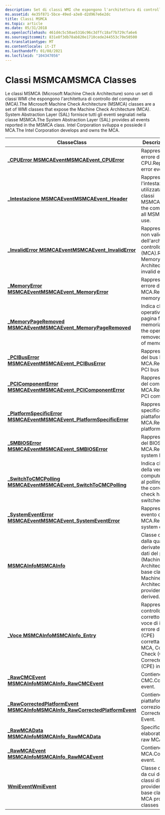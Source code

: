 ```yaml
---
description: Set di classi WMI che espongono l'architettura di controllo del computer (MCA). System Abstraction Layer (SAL) fornisce tutti gli eventi segnalati nella classe MSMCA. Intel Corporation sviluppa e possiede il MCA.
ms.assetid: 4e35f871-5bce-49ed-a3e8-d2d967e6e2dc
title: Classi MSMCA
ms.topic: article
ms.date: 05/31/2018
ms.openlocfilehash: 461d4c5c50ae5316c96c3dffc18af7b729cfa6e6
ms.sourcegitcommit: 831e8f3db78ab820e1710cede244553c70e50500
ms.translationtype: MT
ms.contentlocale: it-IT
ms.lasthandoff: 01/08/2021
ms.locfileid: "104347056"
---
```

# <a name="msmca-classes"></a><span data-ttu-id="4dac7-105">Classi MSMCA</span><span class="sxs-lookup"><span data-stu-id="4dac7-105">MSMCA Classes</span></span>

<span data-ttu-id="4dac7-106">Le classi MSMCA (Microsoft Machine Check Architecture) sono un set di classi WMI che espongono l'architettura di controllo del computer (MCA).</span><span class="sxs-lookup"><span data-stu-id="4dac7-106">The Microsoft Machine Check Architecture (MSMCA) classes are a set of WMI classes that expose the Machine Check Architecture (MCA).</span></span> <span data-ttu-id="4dac7-107">System Abstraction Layer (SAL) fornisce tutti gli eventi segnalati nella classe MSMCA.</span><span class="sxs-lookup"><span data-stu-id="4dac7-107">The System Abstraction Layer (SAL) provides all events reported in the MSMCA class.</span></span> <span data-ttu-id="4dac7-108">Intel Corporation sviluppa e possiede il MCA.</span><span class="sxs-lookup"><span data-stu-id="4dac7-108">The Intel Corporation develops and owns the MCA.</span></span>



| <span data-ttu-id="4dac7-109">Classe</span><span class="sxs-lookup"><span data-stu-id="4dac7-109">Class</span></span>                                                                               | <span data-ttu-id="4dac7-110">Descrizione</span><span class="sxs-lookup"><span data-stu-id="4dac7-110">Description</span></span>                                                                                            |
|-------------------------------------------------------------------------------------|--------------------------------------------------------------------------------------------------------|
| [<span data-ttu-id="4dac7-111">**\_CPUError MSMCAEvent**</span><span class="sxs-lookup"><span data-stu-id="4dac7-111">**MSMCAEvent\_CPUError**</span></span>](msmcaevent-cpuerror.md)                                 | <span data-ttu-id="4dac7-112">Rappresenta un evento di errore della CPU.</span><span class="sxs-lookup"><span data-stu-id="4dac7-112">Represents a CPU error event.</span></span>                                                                          |
| [<span data-ttu-id="4dac7-113">**\_Intestazione MSMCAEvent**</span><span class="sxs-lookup"><span data-stu-id="4dac7-113">**MSMCAEvent\_Header**</span></span>](msmcaevent-header.md)                                     | <span data-ttu-id="4dac7-114">Rappresenta l'intestazione comune utilizzata da tutte le classi MSMCAEvent.</span><span class="sxs-lookup"><span data-stu-id="4dac7-114">Represents the common header that all MSMCAEvent classes use.</span></span>                                          |
| [<span data-ttu-id="4dac7-115">**\_InvalidError MSMCAEvent**</span><span class="sxs-lookup"><span data-stu-id="4dac7-115">**MSMCAEvent\_InvalidError**</span></span>](msmcaevent-invaliderror.md)                         | <span data-ttu-id="4dac7-116">Rappresenta un errore di non valido dell'architettura di controllo della memoria (MCA).</span><span class="sxs-lookup"><span data-stu-id="4dac7-116">Represents a Memory Check Architecture (MCA) invalid error.</span></span>                                            |
| [<span data-ttu-id="4dac7-117">**\_MemoryError MSMCAEvent**</span><span class="sxs-lookup"><span data-stu-id="4dac7-117">**MSMCAEvent\_MemoryError**</span></span>](msmcaevent-memoryerror.md)                           | <span data-ttu-id="4dac7-118">Rappresenta un evento di errore di memoria MCA.</span><span class="sxs-lookup"><span data-stu-id="4dac7-118">Represents an MCA memory error event.</span></span>                                                                  |
| [<span data-ttu-id="4dac7-119">**\_MemoryPageRemoved MSMCAEvent**</span><span class="sxs-lookup"><span data-stu-id="4dac7-119">**MSMCAEvent\_MemoryPageRemoved**</span></span>](msmcaevent-memorypageremoved.md)               | <span data-ttu-id="4dac7-120">Indica che il sistema operativo ha rimosso una pagina fisica di memoria.</span><span class="sxs-lookup"><span data-stu-id="4dac7-120">Indicates that the operating system removed a physical page of memory.</span></span>                                 |
| [<span data-ttu-id="4dac7-121">**\_PCIBusError MSMCAEvent**</span><span class="sxs-lookup"><span data-stu-id="4dac7-121">**MSMCAEvent\_PCIBusError**</span></span>](msmcaevent-pcibuserror.md)                           | <span data-ttu-id="4dac7-122">Rappresenta un errore del bus PCI MCA.</span><span class="sxs-lookup"><span data-stu-id="4dac7-122">Represents an MCA PCI bus error.</span></span>                                                                       |
| [<span data-ttu-id="4dac7-123">**\_PCIComponentError MSMCAEvent**</span><span class="sxs-lookup"><span data-stu-id="4dac7-123">**MSMCAEvent\_PCIComponentError**</span></span>](msmcaevent-pcicomponenterror.md)               | <span data-ttu-id="4dac7-124">Rappresenta un errore del componente PCI MCA.</span><span class="sxs-lookup"><span data-stu-id="4dac7-124">Represents an MCA PCI component error.</span></span>                                                                 |
| [<span data-ttu-id="4dac7-125">**\_PlatformSpecificError MSMCAEvent**</span><span class="sxs-lookup"><span data-stu-id="4dac7-125">**MSMCAEvent\_PlatformSpecificError**</span></span>](msmcaevent-platformspecificerror.md)       | <span data-ttu-id="4dac7-126">Rappresenta un errore specifico della piattaforma MCA.</span><span class="sxs-lookup"><span data-stu-id="4dac7-126">Represents an MCA platform-specific error.</span></span>                                                             |
| [<span data-ttu-id="4dac7-127">**\_SMBIOSError MSMCAEvent**</span><span class="sxs-lookup"><span data-stu-id="4dac7-127">**MSMCAEvent\_SMBIOSError**</span></span>](msmcaevent-smbioserror.md)                           | <span data-ttu-id="4dac7-128">Rappresenta un errore del BIOS di sistema MCA.</span><span class="sxs-lookup"><span data-stu-id="4dac7-128">Represents an MCA system bios error.</span></span>                                                                   |
| [<span data-ttu-id="4dac7-129">**\_SwitchToCMCPolling MSMCAEvent**</span><span class="sxs-lookup"><span data-stu-id="4dac7-129">**MSMCAEvent\_SwitchToCMCPolling**</span></span>](msmcaevent-switchtocmcpolling.md)             | <span data-ttu-id="4dac7-130">Indica che la gestione della verifica del computer corretta passa al polling.</span><span class="sxs-lookup"><span data-stu-id="4dac7-130">Indicates that the corrected machine check handling is switched to polling.</span></span>                            |
| [<span data-ttu-id="4dac7-131">**\_SystemEventError MSMCAEvent**</span><span class="sxs-lookup"><span data-stu-id="4dac7-131">**MSMCAEvent\_SystemEventError**</span></span>](msmcaevent-systemeventerror.md)                 | <span data-ttu-id="4dac7-132">Rappresenta un errore di evento di sistema MCA.</span><span class="sxs-lookup"><span data-stu-id="4dac7-132">Represents an MCA system event error.</span></span>                                                                  |
| [<span data-ttu-id="4dac7-133">**MSMCAInfo**</span><span class="sxs-lookup"><span data-stu-id="4dac7-133">**MSMCAInfo**</span></span>](msmcainfo.md)                                                      | <span data-ttu-id="4dac7-134">Classe di base astratta dalla quale vengono derivate tutte le classi di dati del provider MCA (Machine Check Architecture).</span><span class="sxs-lookup"><span data-stu-id="4dac7-134">Abstract base class from which all Machine Check Architecture (MCA) provider data classes are derived.</span></span> |
| [<span data-ttu-id="4dac7-135">**\_Voce MSMCAInfo**</span><span class="sxs-lookup"><span data-stu-id="4dac7-135">**MSMCAInfo\_Entry**</span></span>](msmcainfo-entry.md)                                         | <span data-ttu-id="4dac7-136">Rappresenta un MCA, un controllo del computer corretto (CMC) o una voce di informazioni di errore della piattaforma (CPE) corretta.</span><span class="sxs-lookup"><span data-stu-id="4dac7-136">Represents an MCA, Corrected Machine Check (CMC), or Corrected Platform Error (CPE) information entry.</span></span> |
| [<span data-ttu-id="4dac7-137">**\_RawCMCEvent MSMCAInfo**</span><span class="sxs-lookup"><span data-stu-id="4dac7-137">**MSMCAInfo\_RawCMCEvent**</span></span>](msmcainfo-rawcmcevent.md)                             | <span data-ttu-id="4dac7-138">Contiene un evento CMC.</span><span class="sxs-lookup"><span data-stu-id="4dac7-138">Contains a CMC event.</span></span>                                                                                  |
| [<span data-ttu-id="4dac7-139">**\_RawCorrectedPlatformEvent MSMCAInfo**</span><span class="sxs-lookup"><span data-stu-id="4dac7-139">**MSMCAInfo\_RawCorrectedPlatformEvent**</span></span>](msmcainfo-rawcorrectedplatformevent.md) | <span data-ttu-id="4dac7-140">Contiene un evento della piattaforma con correzione.</span><span class="sxs-lookup"><span data-stu-id="4dac7-140">Contains a Corrected Platform Event.</span></span>                                                                   |
| [<span data-ttu-id="4dac7-141">**\_RawMCAData MSMCAInfo**</span><span class="sxs-lookup"><span data-stu-id="4dac7-141">**MSMCAInfo\_RawMCAData**</span></span>](msmcainfo-rawmcadata.md)                               | <span data-ttu-id="4dac7-142">Specifica i log MCA non elaborati.</span><span class="sxs-lookup"><span data-stu-id="4dac7-142">Specifies the raw MCA logs.</span></span>                                                                            |
| [<span data-ttu-id="4dac7-143">**\_RawMCAEvent MSMCAInfo**</span><span class="sxs-lookup"><span data-stu-id="4dac7-143">**MSMCAInfo\_RawMCAEvent**</span></span>](msmcainfo-rawmcaevent.md)                             | <span data-ttu-id="4dac7-144">Contiene un evento MCA.</span><span class="sxs-lookup"><span data-stu-id="4dac7-144">Contains a MCA event.</span></span>                                                                                  |
| [<span data-ttu-id="4dac7-145">**WmiEvent**</span><span class="sxs-lookup"><span data-stu-id="4dac7-145">**WmiEvent**</span></span>](wmievent.md)                                                        | <span data-ttu-id="4dac7-146">Classe di base astratta da cui derivano tutte le classi di evento del provider MCA.</span><span class="sxs-lookup"><span data-stu-id="4dac7-146">Abstract base class from which all MCA provider event classes are derived.</span></span>                             |



 

 

 



